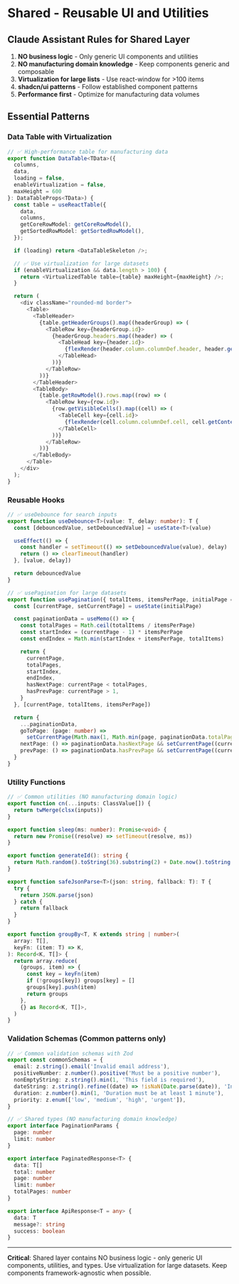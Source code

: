 # Shared - Reusable UI and Utilities

## Claude Assistant Rules for Shared Layer

1. **NO business logic** - Only generic UI components and utilities
2. **NO manufacturing domain knowledge** - Keep components generic and composable
3. **Virtualization for large lists** - Use react-window for >100 items
4. **shadcn/ui patterns** - Follow established component patterns
5. **Performance first** - Optimize for manufacturing data volumes

## Essential Patterns

### Data Table with Virtualization

```typescript
// ✅ High-performance table for manufacturing data
export function DataTable<TData>({
  columns,
  data,
  loading = false,
  enableVirtualization = false,
  maxHeight = 600
}: DataTableProps<TData>) {
  const table = useReactTable({
    data,
    columns,
    getCoreRowModel: getCoreRowModel(),
    getSortedRowModel: getSortedRowModel(),
  });

  if (loading) return <DataTableSkeleton />;

  // ✅ Use virtualization for large datasets
  if (enableVirtualization && data.length > 100) {
    return <VirtualizedTable table={table} maxHeight={maxHeight} />;
  }

  return (
    <div className="rounded-md border">
      <Table>
        <TableHeader>
          {table.getHeaderGroups().map((headerGroup) => (
            <TableRow key={headerGroup.id}>
              {headerGroup.headers.map((header) => (
                <TableHead key={header.id}>
                  {flexRender(header.column.columnDef.header, header.getContext())}
                </TableHead>
              ))}
            </TableRow>
          ))}
        </TableHeader>
        <TableBody>
          {table.getRowModel().rows.map((row) => (
            <TableRow key={row.id}>
              {row.getVisibleCells().map((cell) => (
                <TableCell key={cell.id}>
                  {flexRender(cell.column.columnDef.cell, cell.getContext())}
                </TableCell>
              ))}
            </TableRow>
          ))}
        </TableBody>
      </Table>
    </div>
  );
}
```

### Reusable Hooks

```typescript
// ✅ useDebounce for search inputs
export function useDebounce<T>(value: T, delay: number): T {
  const [debouncedValue, setDebouncedValue] = useState<T>(value)

  useEffect(() => {
    const handler = setTimeout(() => setDebouncedValue(value), delay)
    return () => clearTimeout(handler)
  }, [value, delay])

  return debouncedValue
}

// ✅ usePagination for large datasets
export function usePagination({ totalItems, itemsPerPage, initialPage = 1 }) {
  const [currentPage, setCurrentPage] = useState(initialPage)

  const paginationData = useMemo(() => {
    const totalPages = Math.ceil(totalItems / itemsPerPage)
    const startIndex = (currentPage - 1) * itemsPerPage
    const endIndex = Math.min(startIndex + itemsPerPage, totalItems)

    return {
      currentPage,
      totalPages,
      startIndex,
      endIndex,
      hasNextPage: currentPage < totalPages,
      hasPrevPage: currentPage > 1,
    }
  }, [currentPage, totalItems, itemsPerPage])

  return {
    ...paginationData,
    goToPage: (page: number) =>
      setCurrentPage(Math.max(1, Math.min(page, paginationData.totalPages))),
    nextPage: () => paginationData.hasNextPage && setCurrentPage((current) => current + 1),
    prevPage: () => paginationData.hasPrevPage && setCurrentPage((current) => current - 1),
  }
}
```

### Utility Functions

```typescript
// ✅ Common utilities (NO manufacturing domain logic)
export function cn(...inputs: ClassValue[]) {
  return twMerge(clsx(inputs))
}

export function sleep(ms: number): Promise<void> {
  return new Promise((resolve) => setTimeout(resolve, ms))
}

export function generateId(): string {
  return Math.random().toString(36).substring(2) + Date.now().toString(36)
}

export function safeJsonParse<T>(json: string, fallback: T): T {
  try {
    return JSON.parse(json)
  } catch {
    return fallback
  }
}

export function groupBy<T, K extends string | number>(
  array: T[],
  keyFn: (item: T) => K,
): Record<K, T[]> {
  return array.reduce(
    (groups, item) => {
      const key = keyFn(item)
      if (!groups[key]) groups[key] = []
      groups[key].push(item)
      return groups
    },
    {} as Record<K, T[]>,
  )
}
```

### Validation Schemas (Common patterns only)

```typescript
// ✅ Common validation schemas with Zod
export const commonSchemas = {
  email: z.string().email('Invalid email address'),
  positiveNumber: z.number().positive('Must be a positive number'),
  nonEmptyString: z.string().min(1, 'This field is required'),
  dateString: z.string().refine((date) => !isNaN(Date.parse(date)), 'Invalid date format'),
  duration: z.number().min(1, 'Duration must be at least 1 minute'),
  priority: z.enum(['low', 'medium', 'high', 'urgent']),
}

// ✅ Shared types (NO manufacturing domain knowledge)
export interface PaginationParams {
  page: number
  limit: number
}

export interface PaginatedResponse<T> {
  data: T[]
  total: number
  page: number
  limit: number
  totalPages: number
}

export interface ApiResponse<T = any> {
  data: T
  message?: string
  success: boolean
}
```

---

**Critical**: Shared layer contains NO business logic - only generic UI components, utilities, and types. Use virtualization for large datasets. Keep components framework-agnostic when possible.
